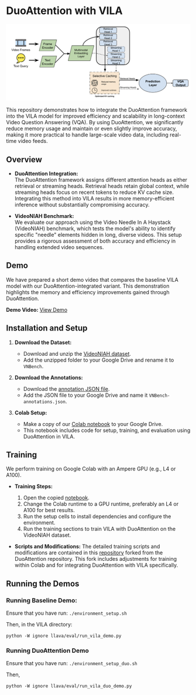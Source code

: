 # DuoAttention with VILA

![](demo_images/model-diagram.png)

This repository demonstrates how to integrate the DuoAttention framework into the VILA model for improved efficiency and scalability in long-context Video Question Answering (VQA). By using DuoAttention, we significantly reduce memory usage and maintain or even slightly improve accuracy, making it more practical to handle large-scale video data, including real-time video feeds.

## Overview

- **DuoAttention Integration:**  
  The DuoAttention framework assigns different attention heads as either retrieval or streaming heads. Retrieval heads retain global context, while streaming heads focus on recent tokens to reduce KV cache size. Integrating this method into VILA results in more memory-efficient inference without substantially compromising accuracy.

- **VideoNIAH Benchmark:**  
  We evaluate our approach using the Video Needle In A Haystack (VideoNIAH) benchmark, which tests the model's ability to identify specific "needle" elements hidden in long, diverse videos. This setup provides a rigorous assessment of both accuracy and efficiency in handling extended video sequences.

## Demo

We have prepared a short demo video that compares the baseline VILA model with our DuoAttention-integrated variant. This demonstration highlights the memory and efficiency improvements gained through DuoAttention.

**Demo Video:** [View Demo](https://drive.google.com/file/d/16IaeSHKZUuylpRweSK7RzZiDOGz7Yrcx/view)

## Installation and Setup

1. **Download the Dataset:**
   - Download and unzip the [VideoNIAH dataset](https://drive.google.com/file/d/1KOUzy07viQzpmpcBqydUA043VQZ4nmRv/view).
   - Add the unzipped folder to your Google Drive and rename it to `VNBench`.

2. **Download the Annotations:**
   - Download the [annotation JSON file](https://huggingface.co/datasets/videoniah/VNBench/tree/main).
   - Add the JSON file to your Google Drive and name it `VNBench-annotations.json`.

3. **Colab Setup:**
   - Make a copy of our [Colab notebook](https://colab.research.google.com/drive/1lAEoKNh8pOMFEkHvex5vlOMM8s-DXmB1?usp=sharing) to your Google Drive.
   - This notebook includes code for setup, training, and evaluation using DuoAttention in VILA.

## Training

We perform training on Google Colab with an Ampere GPU (e.g., L4 or A100).

- **Training Steps:**
  1. Open the copied [notebook](https://colab.research.google.com/drive/1lAEoKNh8pOMFEkHvex5vlOMM8s-DXmB1?usp=sharing).
  2. Change the Colab runtime to a GPU runtime, preferably an L4 or A100 for best results.
  3. Run the setup cells to install dependencies and configure the environment.
  4. Run the training sections to train VILA with DuoAttention on the VideoNIAH dataset.

- **Scripts and Modifications:**
  The detailed training scripts and modifications are contained in this [repository](https://github.com/camila-zavala/duo-attention-tinyML) forked from the DuoAttention repository. This fork includes adjustments for training within Colab and for integrating DuoAttention with VILA specifically.

## Running the Demos

### Running Baseline Demo:

Ensure that you have run: `./environment_setup.sh`

Then, in the VILA directory:
```
python -W ignore llava/eval/run_vila_demo.py
```

### Running DuoAttention Demo

Ensure that you have run: `./environment_setup_duo.sh`

Then,
```
python -W ignore llava/eval/run_vila_duo_demo.py
```
